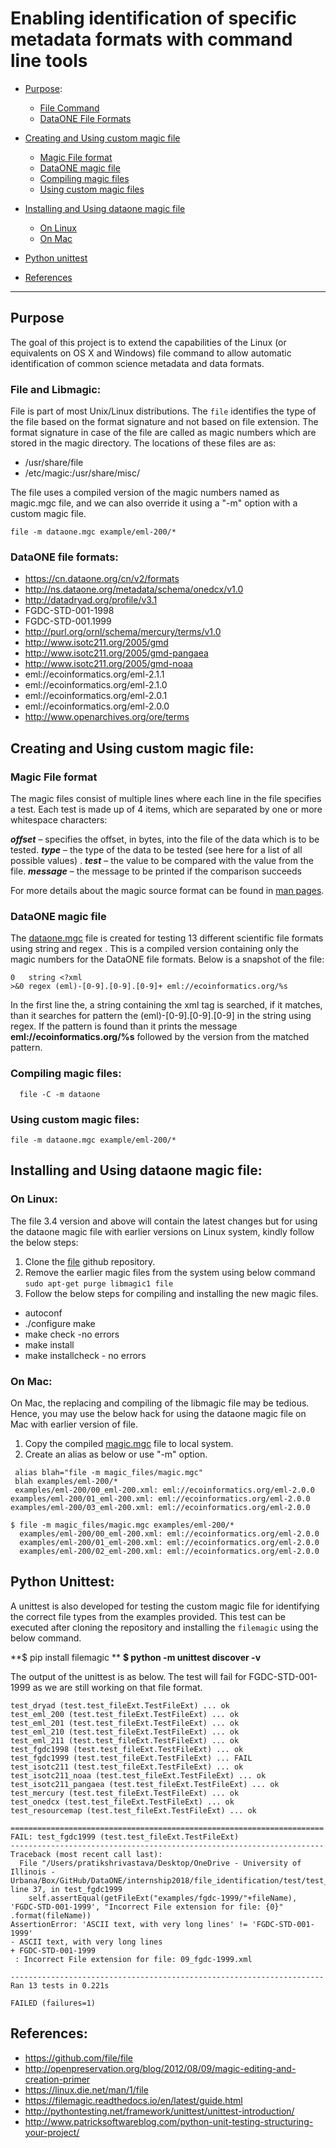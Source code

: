 # Enabling identification of specific metadata formats with command line tools

* [Purpose](#purpose):
  * [File Command](#file-and-libmagic)
  * [DataONE File Formats](#dataone-file-formats)

* [Creating and Using custom magic file](Creating-and-Using-custom-magic-file)
  * [Magic File format](#magic-file-format)
  * [DataONE magic file](#dataone-magic-file)
  * [Compiling magic files](#compiling-magic-files)
  * [Using custom magic files](#using-custom-magic-files)

* [Installing and Using dataone magic file](#installing-and-using-dataone-magic-file)
  * [On Linux](#on-linux)
  * [On Mac](#on-mac)
* [Python unittest](#python-unittest)
* [References](#References)


------------------


## Purpose
  The goal of this project is to extend the capabilities of the Linux (or equivalents on OS X and Windows) file command to allow automatic identification of common science metadata and data formats.

  ### File and Libmagic:
  File is part of most Unix/Linux distributions. The `file` identifies the type of the file based on the format signature and not based on file extension. The format signature in case of the file are called as magic numbers which are stored in the magic directory.
  The locations of these files are as:

  * /usr/share/file
  * /etc/magic:/usr/share/misc/


The file uses a compiled version of the magic numbers named as magic.mgc file, and we can also override it using a "-m" option with a custom magic file.
``` shell
file -m dataone.mgc example/eml-200/*
```
  ### DataONE file formats:  
  * https://cn.dataone.org/cn/v2/formats
  * http://ns.dataone.org/metadata/schema/onedcx/v1.0
  * http://datadryad.org/profile/v3.1
  * FGDC-STD-001-1998
  * FGDC-STD-001.1999
  * http://purl.org/ornl/schema/mercury/terms/v1.0
  * http://www.isotc211.org/2005/gmd
  * http://www.isotc211.org/2005/gmd-pangaea
  * http://www.isotc211.org/2005/gmd-noaa
  * eml://ecoinformatics.org/eml-2.1.1
  * eml://ecoinformatics.org/eml-2.1.0
  * eml://ecoinformatics.org/eml-2.0.1
  * eml://ecoinformatics.org/eml-2.0.0
  * http://www.openarchives.org/ore/terms

## Creating and Using custom magic file:

### Magic File format
The magic files consist of multiple lines where each line in the file specifies a test. Each test is made up of 4 items, which are separated by one or more whitespace characters:

  ***offset*** – specifies the offset, in bytes, into the file of the data which is to be tested.
  ***type*** – the type of the data to be tested (see here for a list of all possible values) .
  ***test*** – the value to be compared with the value from the file.
  ***message*** – the message to be printed if the comparison succeeds

  For more details about the  magic source format can be found in [man pages](http://manpages.ubuntu.com/manpages/precise/en/man5/magic.5.html).

### DataONE magic file

The [dataone.mgc](https://github.com/DataONEorg/file_identification/blob/master/magic_files/dataONE) file is created for testing 13 different scientific file formats using string and regex . This is a compiled version containing only the magic numbers for the DataONE file formats. Below is a snapshot of the file:

```
0	string <?xml
>&0	regex (eml)-[0-9].[0-9].[0-9]+ eml://ecoinformatics.org/%s
```

In the first line the, a string containing the xml tag is searched, if it matches, than it searches for pattern the (eml)-[0-9].[0-9].[0-9] in the string using regex. If the pattern is found than it prints the message **eml://ecoinformatics.org/%s** followed by the version from the matched pattern.

### Compiling magic files:

```
  file -C -m dataone
```
### Using custom magic files:

```
file -m dataone.mgc example/eml-200/*
```

## Installing and Using dataone magic file:

### On Linux:
The file 3.4 version and above will contain the latest changes but for using the dataone magic file with earlier versions on Linux system, kindly follow the below steps:

1. Clone the [file](https://github.com/file/file) github repository.
2. Remove the earlier magic files from the system using below command
  `sudo apt-get purge libmagic1 file`
3. Follow the below steps for compiling and installing the new magic files.
  * autoconf
  * ./configure make
  * make check -no errors
  * make install
  * make installcheck - no errors

### On Mac:

On Mac, the replacing and compiling of the libmagic file may be tedious. Hence, you may use the below hack for using the dataone magic file on Mac with earlier version of file.
1. Copy the compiled [magic.mgc](https://github.com/DataONEorg/file_identification/blob/master/magic_files/magic.mgc) file to local system.
2. Create an alias as below or use "-m" option.
  ```
   alias blah="file -m magic_files/magic.mgc"
   blah examples/eml-200/*
   examples/eml-200/00_eml-200.xml: eml://ecoinformatics.org/eml-2.0.0
  examples/eml-200/01_eml-200.xml: eml://ecoinformatics.org/eml-2.0.0
  examples/eml-200/03_eml-200.xml: eml://ecoinformatics.org/eml-2.0.0
  ```

  ```
  $ file -m magic_files/magic.mgc examples/eml-200/*
    examples/eml-200/00_eml-200.xml: eml://ecoinformatics.org/eml-2.0.0
    examples/eml-200/01_eml-200.xml: eml://ecoinformatics.org/eml-2.0.0
    examples/eml-200/02_eml-200.xml: eml://ecoinformatics.org/eml-2.0.0
  ```

## Python Unittest:
A unittest is also developed for testing the custom magic file for identifying the correct file types from the examples provided.
This test can be executed after cloning the repository and installing the `filemagic` using the below command.

**$ pip install filemagic **
**$ python -m unittest discover -v**

The output of the unittest is as below. The test will fail for FGDC-STD-001-1999 as we are still working on that file format.
```
test_dryad (test.test_fileExt.TestFileExt) ... ok
test_eml_200 (test.test_fileExt.TestFileExt) ... ok
test_eml_201 (test.test_fileExt.TestFileExt) ... ok
test_eml_210 (test.test_fileExt.TestFileExt) ... ok
test_eml_211 (test.test_fileExt.TestFileExt) ... ok
test_fgdc1998 (test.test_fileExt.TestFileExt) ... ok
test_fgdc1999 (test.test_fileExt.TestFileExt) ... FAIL
test_isotc211 (test.test_fileExt.TestFileExt) ... ok
test_isotc211_noaa (test.test_fileExt.TestFileExt) ... ok
test_isotc211_pangaea (test.test_fileExt.TestFileExt) ... ok
test_mercury (test.test_fileExt.TestFileExt) ... ok
test_onedcx (test.test_fileExt.TestFileExt) ... ok
test_resourcemap (test.test_fileExt.TestFileExt) ... ok

======================================================================
FAIL: test_fgdc1999 (test.test_fileExt.TestFileExt)
----------------------------------------------------------------------
Traceback (most recent call last):
  File "/Users/pratikshrivastava/Desktop/OneDrive - University of Illinois - Urbana/Box/GitHub/DataONE/internship2018/file_identification/test/test_fileExt.py", line 37, in test_fgdc1999
    self.assertEqual(getFileExt("examples/fgdc-1999/"+fileName), 'FGDC-STD-001-1999', "Incorrect File extension for file: {0}" .format(fileName))
AssertionError: 'ASCII text, with very long lines' != 'FGDC-STD-001-1999'
- ASCII text, with very long lines
+ FGDC-STD-001-1999
 : Incorrect File extension for file: 09_fgdc-1999.xml

----------------------------------------------------------------------
Ran 13 tests in 0.221s

FAILED (failures=1)
```


## References:
  * https://github.com/file/file
  * http://openpreservation.org/blog/2012/08/09/magic-editing-and-creation-primer
  * https://linux.die.net/man/1/file
  * https://filemagic.readthedocs.io/en/latest/guide.html
  * http://pythontesting.net/framework/unittest/unittest-introduction/
  * http://www.patricksoftwareblog.com/python-unit-testing-structuring-your-project/
